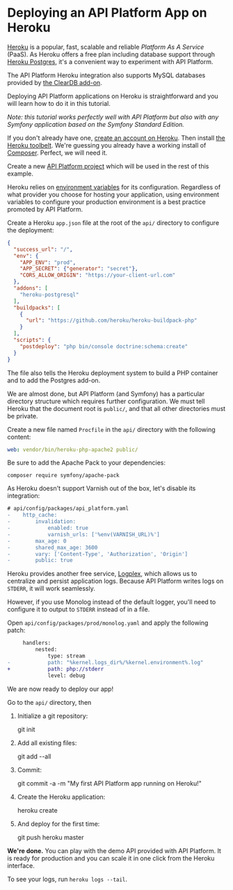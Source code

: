 # Deploying an API Platform App on Heroku

[Heroku](https://www.heroku.com) is a popular, fast, scalable and reliable *Platform As A Service* (PaaS). As Heroku offers a
free plan including database support through [Heroku Postgres](https://www.heroku.com/postgres), it's a convenient way
to experiment with API Platform.

The API Platform Heroku integration also supports MySQL databases provided by [the ClearDB add-on](https://addons.heroku.com/cleardb).

Deploying API Platform applications on Heroku is straightforward and you will learn how to do it in this tutorial.

*Note: this tutorial works perfectly well with API Platform but also with any Symfony application based on the Symfony Standard
Edition.*

If you don't already have one, [create an account on Heroku](https://signup.heroku.com/signup/dc). Then install [the Heroku
toolbelt](https://devcenter.heroku.com/articles/getting-started-with-php#set-up). We're guessing you already
have a working install of [Composer](http://getcomposer.org). Perfect, we will need it.

Create a new [API Platform project](distribution/index.md) which will be used in the rest of this example.

Heroku relies on [environment variables](https://devcenter.heroku.com/articles/config-vars) for its configuration. Regardless
of what provider you choose for hosting your application, using environment variables to configure your production environment
is a best practice promoted by API Platform.

Create a Heroku `app.json` file at the root of the `api/` directory to configure the deployment:

```json
{
  "success_url": "/",
  "env": {
    "APP_ENV": "prod",
    "APP_SECRET": {"generator": "secret"},
    "CORS_ALLOW_ORIGIN": "https://your-client-url.com"
  },
  "addons": [
    "heroku-postgresql"
  ],
  "buildpacks": [
    {
      "url": "https://github.com/heroku/heroku-buildpack-php"
    }
  ],
  "scripts": {
    "postdeploy": "php bin/console doctrine:schema:create"
  }
}
```

The file also tells the Heroku deployment system to build a PHP container and to add the Postgres add-on.

We are almost done, but API Platform (and Symfony) has a particular directory structure which requires further configuration.
We must tell Heroku that the document root is `public/`, and that all other directories must be private.

Create a new file named `Procfile` in the `api/` directory with the following content:

```yaml
web: vendor/bin/heroku-php-apache2 public/
```

Be sure to add the Apache Pack to your dependencies:

    composer require symfony/apache-pack

As Heroku doesn't support Varnish out of the box, let's disable its integration:

```diff
# api/config/packages/api_platform.yaml
-    http_cache:
-        invalidation:
-            enabled: true
-            varnish_urls: ['%env(VARNISH_URL)%']
-        max_age: 0
-        shared_max_age: 3600
-        vary: ['Content-Type', 'Authorization', 'Origin']
-        public: true
```

Heroku provides another free service, [Logplex](https://devcenter.heroku.com/articles/logplex), which allows us to centralize
and persist application logs. Because API Platform writes logs on `STDERR`, it will work seamlessly.

However, if you use Monolog instead of the default logger, you'll need to configure it to output to `STDERR` instead of
in a file.

Open `api/config/packages/prod/monolog.yaml` and apply the following patch:

```diff
     handlers:
         nested:
             type: stream
-            path: "%kernel.logs_dir%/%kernel.environment%.log"
+            path: php://stderr
             level: debug
```

We are now ready to deploy our app!

Go to the `api/` directory, then

1. Initialize a git repository:

    git init

2. Add all existing files:

    git add --all

3. Commit:

    git commit -a -m "My first API Platform app running on Heroku!"

4. Create the Heroku application:

    heroku create

5. And deploy for the first time:

    git push heroku master

**We're done.** You can play with the demo API provided with API Platform. It is ready for production and you
can scale it in one click from the Heroku interface.

To see your logs, run `heroku logs --tail`.
